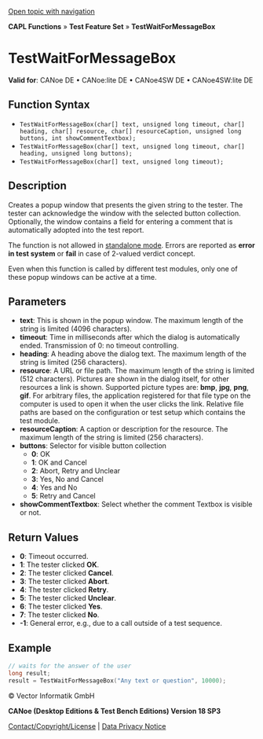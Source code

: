 [Open topic with navigation](../../../../../CANoeDEFamily.htm#Topics/CAPLFunctions/Test/Functions/CAPLfunctionTestWaitForMessageBox.md)

**CAPL Functions** » **Test Feature Set** » **TestWaitForMessageBox**

# TestWaitForMessageBox

**Valid for**: CANoe DE • CANoe:lite DE • CANoe4SW DE • CANoe4SW:lite DE

## Function Syntax

- `TestWaitForMessageBox(char[] text, unsigned long timeout, char[] heading, char[] resource, char[] resourceCaption, unsigned long buttons, int showCommentTextbox);`
- `TestWaitForMessageBox(char[] text, unsigned long timeout, char[] heading, unsigned long buttons);`
- `TestWaitForMessageBox(char[] text, unsigned long timeout);`

## Description

Creates a popup window that presents the given string to the tester. The tester can acknowledge the window with the selected button collection. Optionally, the window contains a field for entering a comment that is automatically adopted into the test report.

The function is not allowed in [standalone mode](../../../CANoeCANalyzer/RTSetup/StandaloneMode/StandaloneModeConcept.md). Errors are reported as **error in test system** or **fail** in case of 2-valued verdict concept.

Even when this function is called by different test modules, only one of these popup windows can be active at a time.

## Parameters

- **text**: This is shown in the popup window. The maximum length of the string is limited (4096 characters).
- **timeout**: Time in milliseconds after which the dialog is automatically ended. Transmission of 0: no timeout controlling.
- **heading**: A heading above the dialog text. The maximum length of the string is limited (256 characters).
- **resource**: A URL or file path. The maximum length of the string is limited (512 characters). Pictures are shown in the dialog itself, for other resources a link is shown. Supported picture types are: **bmp**, **jpg**, **png**, **gif**. For arbitrary files, the application registered for that file type on the computer is used to open it when the user clicks the link. Relative file paths are based on the configuration or test setup which contains the test module.
- **resourceCaption**: A caption or description for the resource. The maximum length of the string is limited (256 characters).
- **buttons**: Selector for visible button collection
  - **0**: OK
  - **1**: OK and Cancel
  - **2**: Abort, Retry and Unclear
  - **3**: Yes, No and Cancel
  - **4**: Yes and No
  - **5**: Retry and Cancel
- **showCommentTextbox**: Select whether the comment Textbox is visible or not.

## Return Values

- **0**: Timeout occurred.
- **1**: The tester clicked **OK**.
- **2**: The tester clicked **Cancel**.
- **3**: The tester clicked **Abort**.
- **4**: The tester clicked **Retry**.
- **5**: The tester clicked **Unclear**.
- **6**: The tester clicked **Yes**.
- **7**: The tester clicked **No**.
- **-1**: General error, e.g., due to a call outside of a test sequence.

## Example

```c
// waits for the answer of the user
long result;
result = TestWaitForMessageBox("Any text or question", 10000);
```

© Vector Informatik GmbH

**CANoe (Desktop Editions & Test Bench Editions) Version 18 SP3**

[Contact/Copyright/License](../../../Shared/ContactCopyrightLicense.md) | [Data Privacy Notice](https://www.vector.com/int/en/company/get-info/privacy-policy/)
